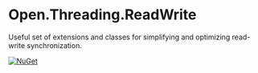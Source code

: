 # Open.Threading.ReadWrite

Useful set of extensions and classes for simplifying and optimizing read-write synchronization.

[![NuGet](https://img.shields.io/nuget/v/Open.Threading.ReadWrite.svg)](https://www.nuget.org/packages/Open.Threading.ReadWrite/)
